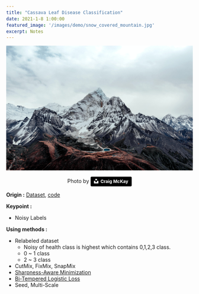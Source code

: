 ```yaml
---
title: "Cassava Leaf Disease Classification"
date: 2021-1-8 1:00:00
featured_image: '/images/demo/snow_covered_mountain.jpg'
excerpt: Notes
---
```

![](/images/demo/snow_covered_mountain.jpg)
<div style="text-align:center">
Photo by <a style="background-color:black;color:white;text-decoration:none;padding:4px 6px;font-family:-apple-system, BlinkMacSystemFont, &quot;San Francisco&quot;, &quot;Helvetica Neue&quot;, Helvetica, Ubuntu, Roboto, Noto, &quot;Segoe UI&quot;, Arial, sans-serif;font-size:12px;font-weight:bold;line-height:1.2;display:inline-block;border-radius:3px" href="https://unsplash.com/photos/vJwzxQK7FaE" target="_blank" rel="noopener noreferrer" title="Download free do whatever you want high-resolution photos from Craig McKay
"><span style="display:inline-block;padding:2px 3px"><svg xmlns="http://www.w3.org/2000/svg" style="height:12px;width:auto;position:relative;vertical-align:middle;top:-2px;fill:white" viewBox="0 0 32 32"><title>unsplash-logo</title><path d="M10 9V0h12v9H10zm12 5h10v18H0V14h10v9h12v-9z"></path></svg></span><span style="display:inline-block;padding:2px 3px">Craig McKay</span></a>
</div>

**Origin :** [Dataset](https://www.kaggle.com/c/cassava-leaf-disease-classification/data), [code](https://github.com/GlacierMelt/Cassava-Leaf-Disease-Classification)

**Keypoint :**
* Noisy Labels

**Using methods :**
* Relabeled dataset
  * Noisy of health class is highest which contains 0,1,2,3 class.
  * 0 ~ 1 class
  * 2 ~ 3 class
* CutMix, FixMix, SnapMix
* [Sharpness-Aware Minimization](https://paperswithcode.com/paper/sharpness-aware-minimization-for-efficiently-1)
* [Bi-Tempered Logistic Loss](https://paperswithcode.com/paper/robust-bi-tempered-logistic-loss-based-on)
* Seed, Multi-Scale
   
  

